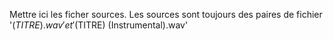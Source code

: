 Mettre ici les ficher sources. Les sources sont toujours des paires de fichier '$(TITRE).wav' et '$(TITRE) (Instrumental).wav'
